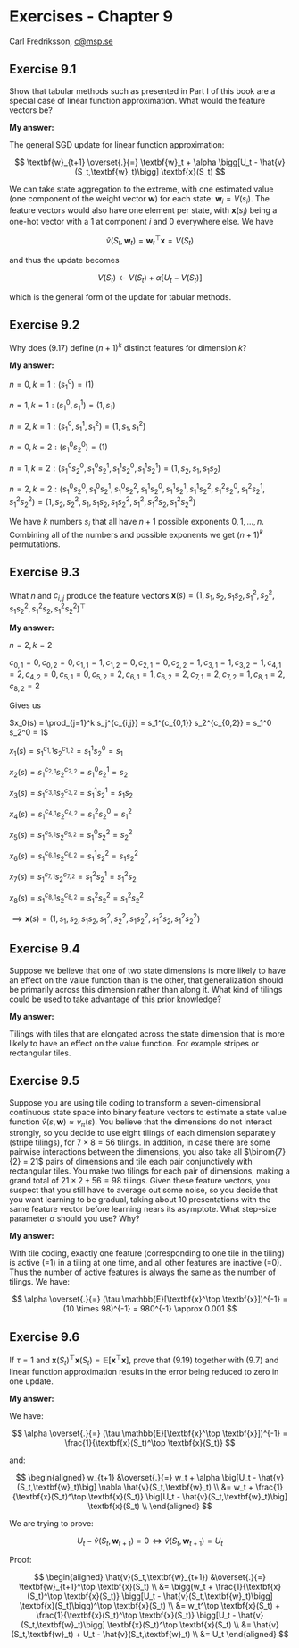 # Exercises - Chapter 9

Carl Fredriksson, c@msp.se

## Exercise 9.1

Show that tabular methods such as presented in Part I of this book are a special case of linear function approximation. What would the feature vectors be?

**My answer:**

The general SGD update for linear function approximation:

$$
\textbf{w}_{t+1} \overset{.}{=} \textbf{w}_t + \alpha \bigg[U_t - \hat{v}(S_t,\textbf{w}_t)\bigg] \textbf{x}(S_t)
$$

We can take state aggregation to the extreme, with one estimated value (one component of the weight vector $\textbf{w}$) for each state: $\textbf{w}_i = V(s_i)$. The feature vectors would also have one element per state, with $\textbf{x}(s_i)$ being a one-hot vector with a 1 at component $i$ and 0 everywhere else. We have 

$$
\hat{v}(S_t,\textbf{w}_t) = \textbf{w}_t^\top \textbf{x} = V(S_t)
$$

and thus the update becomes

$$
V(S_t) \leftarrow V(S_t) + \alpha \bigg[U_t - V(S_t)\bigg]
$$

which is the general form of the update for tabular methods.

## Exercise 9.2

Why does (9.17) define $(n + 1)^k$ distinct features for dimension $k$?

**My answer:**

$n=0, k=1: (s_1^0) = (1)$

$n=1, k=1: (s_1^0, s_1^1) = (1, s_1)$

$n=2, k=1: (s_1^0, s_1^1, s_1^2) = (1, s_1, s_1^2)$

$n=0, k=2: (s_1^0 s_2^0) = (1)$

$n=1, k=2: (s_1^0 s_2^0, s_1^0 s_2^1, s_1^1 s_2^0, s_1^1 s_2^1) = (1, s_2, s_1, s_1 s_2)$

$n=2, k=2: (s_1^0 s_2^0, s_1^0 s_2^1, s_1^0 s_2^2, s_1^1 s_2^0, s_1^1 s_2^1, s_1^1 s_2^2, s_1^2 s_2^0, s_1^2 s_2^1, s_1^2 s_2^2) = (1, s_2, s_2^2, s_1, s_1 s_2, s_1 s_2^2, s_1^2, s_1^2 s_2, s_1^2 s_2^2)$

We have $k$ numbers $s_i$ that all have $n+1$ possible exponents $0,1,\dots,n$. Combining all of the numbers and possible exponents we get $(n+1)^k$ permutations.

## Exercise 9.3

What $n$ and $c_{i,j}$ produce the feature vectors $\textbf{x}(s) = (1, s_1, s_2, s_1 s_2, s_1^2, s_2^2, s_1 s_2^2, s_1^2 s_2, s_1^2 s_2^2)^\top$

**My answer:**

$n=2, k=2$

$c_{0,1}=0, c_{0,2}=0, c_{1,1}=1, c_{1,2}=0, c_{2,1}=0, c_{2,2}=1, c_{3,1}=1, c_{3,2}=1, c_{4,1}=2, c_{4,2}=0, c_{5,1}=0, c_{5,2}=2, c_{6,1}=1, c_{6,2}=2, c_{7,1}=2, c_{7,2}=1, c_{8,1}=2, c_{8,2}=2$

Gives us

$x_0(s) = \prod_{j=1}^k s_j^{c_{i,j}} = s_1^{c_{0,1}} s_2^{c_{0,2}} = s_1^0 s_2^0 = 1$

$x_1(s) = s_1^{c_{1,1}} s_2^{c_{1,2}} = s_1^1 s_2^0 = s_1$

$x_2(s) = s_1^{c_{2,1}} s_2^{c_{2,2}} = s_1^0 s_2^1 = s_2$

$x_3(s) = s_1^{c_{3,1}} s_2^{c_{3,2}} = s_1^1 s_2^1 = s_1 s_2$

$x_4(s) = s_1^{c_{4,1}} s_2^{c_{4,2}} = s_1^2 s_2^0 = s_1^2$

$x_5(s) = s_1^{c_{5,1}} s_2^{c_{5,2}} = s_1^0 s_2^2 = s_2^2$

$x_6(s) = s_1^{c_{6,1}} s_2^{c_{6,2}} = s_1^1 s_2^2 = s_1 s_2^2$

$x_7(s) = s_1^{c_{7,1}} s_2^{c_{7,2}} = s_1^2 s_2^1 = s_1^2 s_2$

$x_8(s) = s_1^{c_{8,1}} s_2^{c_{8,2}} = s_1^2 s_2^2 = s_1^2 s_2^2$

$\implies \textbf{x}(s) = (1, s_1, s_2, s_1 s_2, s_1^2, s_2^2, s_1 s_2^2, s_1^2 s_2, s_1^2 s_2^2)$

## Exercise 9.4

Suppose we believe that one of two state dimensions is more likely to have an effect on the value function than is the other, that generalization should be primarily across this dimension rather than along it. What kind of tilings could be used to take advantage of this prior knowledge?

**My answer:**

Tilings with tiles that are elongated across the state dimension that is more likely to have an effect on the value function. For example stripes or rectangular tiles.

## Exercise 9.5

Suppose you are using tile coding to transform a seven-dimensional continuous state space into binary feature vectors to estimate a state value function $\hat{v}(s,\textbf{w}) \approx v_\pi(s)$. You believe that the dimensions do not interact strongly, so you decide to use eight tilings of each dimension separately (stripe tilings), for $7 \times 8 = 56$ tilings. In addition, in case there are some pairwise interactions between the dimensions, you also take all $\binom{7}{2} = 21$ pairs of dimensions and tile each pair conjunctively with rectangular tiles. You make two tilings for each pair of dimensions, making a grand total of $21 \times 2 + 56 = 98$ tilings. Given these feature vectors, you suspect that you still have to average out some noise, so you decide that you want learning to be gradual, taking about 10 presentations with the same feature vector before learning nears its asymptote. What step-size parameter $\alpha$ should you use? Why?

**My answer:**

With tile coding, exactly one feature (corresponding to one tile in the tiling) is active (=1) in a tiling at one time, and all other features are inactive (=0). Thus the number of active features is always the same as the number of tilings. We have:

$$
\alpha \overset{.}{=} (\tau \mathbb{E}[\textbf{x}^\top \textbf{x}])^{-1} = (10 \times 98)^{-1} = 980^{-1} \approx 0.001
$$

## Exercise 9.6

If $\tau = 1$ and $\textbf{x}(S_t)^\top \textbf{x}(S_t) = \mathbb{E}[\textbf{x}^\top \textbf{x}]$, prove that (9.19) together with (9.7) and linear function approximation results in the error being reduced to zero in one update.

**My answer:**

We have:

$$
\alpha \overset{.}{=} (\tau \mathbb{E}[\textbf{x}^\top \textbf{x}])^{-1} = \frac{1}{\textbf{x}(S_t)^\top \textbf{x}(S_t)}
$$

and:

$$
\begin{aligned}
w_{t+1} &\overset{.}{=} w_t + \alpha \big[U_t - \hat{v}(S_t,\textbf{w}_t)\big] \nabla \hat{v}(S_t,\textbf{w}_t) \\
&= w_t + \frac{1}{\textbf{x}(S_t)^\top \textbf{x}(S_t)} \big[U_t - \hat{v}(S_t,\textbf{w}_t)\big] \textbf{x}(S_t) \\
\end{aligned}
$$

We are trying to prove:

$$
U_t - \hat{v}(S_t,\textbf{w}_{t+1}) = 0 \iff \hat{v}(S_t,\textbf{w}_{t+1}) = U_t
$$

Proof:

$$
\begin{aligned}
\hat{v}(S_t,\textbf{w}_{t+1}) &\overset{.}{=} \textbf{w}_{t+1}^\top \textbf{x}(S_t) \\
&= \bigg(w_t + \frac{1}{\textbf{x}(S_t)^\top \textbf{x}(S_t)} \bigg[U_t - \hat{v}(S_t,\textbf{w}_t)\bigg] \textbf{x}(S_t)\bigg)^\top \textbf{x}(S_t) \\
&= w_t^\top \textbf{x}(S_t) + \frac{1}{\textbf{x}(S_t)^\top \textbf{x}(S_t)} \bigg[U_t - \hat{v}(S_t,\textbf{w}_t)\bigg] \textbf{x}(S_t)^\top \textbf{x}(S_t) \\
&= \hat{v}(S_t,\textbf{w}_t) + U_t - \hat{v}(S_t,\textbf{w}_t) \\
&= U_t
\end{aligned}
$$
